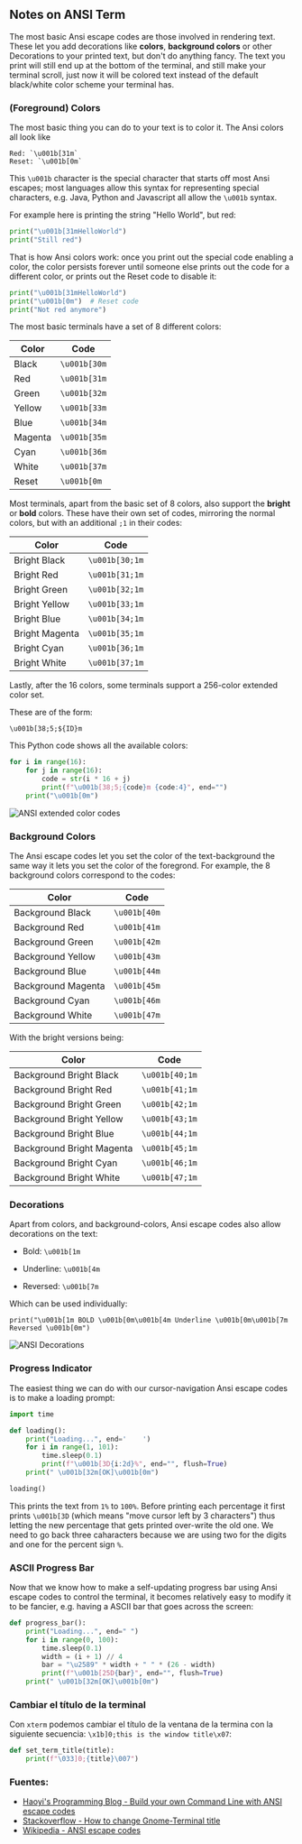 ## Notes on ANSI Term

The most basic Ansi escape codes are those involved in rendering text.
These let you add decorations like **colors**, **background colors** or
other Decorations to your printed text, but don't do anything fancy.
The text you print will still end up at the bottom of the terminal, and
still make your terminal scroll, just now it will be colored text
instead of the default black/white color scheme your terminal has.

### (Foreground) Colors

The most basic thing you can do to your text is to color it. The Ansi
colors all look like

```
Red: `\u001b[31m`
Reset: `\u001b[0m`
```

This `\u001b` character is the special character that starts off most
Ansi escapes; most languages allow this syntax for representing special
characters, e.g. Java, Python and Javascript all allow the `\u001b`
syntax.

For example here is printing the string \"Hello World\", but red:

```python
print("\u001b[31mHelloWorld")
print("Still red")
```

That is how Ansi colors work: once you print out the special code
enabling a color, the color persists forever until someone else prints
out the code for a different color, or prints out the Reset code to
disable it:

```python
print("\u001b[31mHelloWorld")
print("\u001b[0m")  # Reset code
print("Not red anymore")
```

The most basic terminals have a set of 8 different colors:

| Color   | Code         |
|---------|--------------|
| Black   | `\u001b[30m` |
| Red     | `\u001b[31m` |
| Green   | `\u001b[32m` |
| Yellow  | `\u001b[33m` |
| Blue    | `\u001b[34m` |
| Magenta | `\u001b[35m` |
| Cyan    | `\u001b[36m` |
| White   | `\u001b[37m` |
| Reset   | `\u001b[0m`  |

Most terminals, apart from the basic set of 8 colors, also support the
**bright** or **bold** colors. These have their own set of codes, mirroring the
normal colors, but with an additional `;1` in their codes:

| Color          | Code           |
|----------------|----------------|
| Bright Black   | `\u001b[30;1m` |
| Bright Red     | `\u001b[31;1m` |
| Bright Green   | `\u001b[32;1m` |
| Bright Yellow  | `\u001b[33;1m` |
| Bright Blue    | `\u001b[34;1m` |
| Bright Magenta | `\u001b[35;1m` |
| Bright Cyan    | `\u001b[36;1m` |
| Bright White   | `\u001b[37;1m` |

Lastly, after the 16 colors, some terminals support a 256-color extended
color set.

These are of the form:

```
\u001b[38;5;${ID}m
```

This Python code shows all the available colors:

```python
for i in range(16):
    for j in range(16):
        code = str(i * 16 + j)
        print(f"\u001b[38;5;{code}m {code:4}", end="")
    print("\u001b[0m")
```

![ANSI extended color  codes](ansi-extended-color-codes.png)

### Background Colors

The Ansi escape codes let you set the color of the text-background the same way
it lets you set the color of the foregrond. For example, the 8 background
colors correspond to the codes:

| Color              | Code         |
|--------------------|--------------|
| Background Black   | `\u001b[40m` |
| Background Red     | `\u001b[41m` |
| Background Green   | `\u001b[42m` |
| Background Yellow  | `\u001b[43m` |
| Background Blue    | `\u001b[44m` |
| Background Magenta | `\u001b[45m` |
| Background Cyan    | `\u001b[46m` |
| Background White   | `\u001b[47m` |

With the bright versions being:

| Color                     | Code           |
|---------------------------|----------------|
| Background Bright Black   | `\u001b[40;1m` |
| Background Bright Red     | `\u001b[41;1m` |
| Background Bright Green   | `\u001b[42;1m` |
| Background Bright Yellow  | `\u001b[43;1m` |
| Background Bright Blue    | `\u001b[44;1m` |
| Background Bright Magenta | `\u001b[45;1m` |
| Background Bright Cyan    | `\u001b[46;1m` |
| Background Bright White   | `\u001b[47;1m` |


### Decorations

Apart from colors, and background-colors, Ansi escape codes also allow
decorations on the text:

- Bold: `\u001b[1m`

- Underline: `\u001b[4m`

- Reversed: `\u001b[7m`

Which can be used individually:

```
print("\u001b[1m BOLD \u001b[0m\u001b[4m Underline \u001b[0m\u001b[7m Reversed \u001b[0m")
```

![ANSI Decorations](ansi-decorations.png)

### Progress Indicator

The easiest thing we can do with our cursor-navigation Ansi escape codes
is to make a loading prompt:

```python
import time

def loading():
    print("Loading...", end='    ')
    for i in range(1, 101):
        time.sleep(0.1)
        print(f"\u001b[3D{i:2d}%", end="", flush=True)
    print(" \u001b[32m[OK]\u001b[0m")

loading()
```

This prints the text from `1%` to `100%`. Before printing each percentage it
first prints `\u001b[3D` (which means \"move cursor left by 3
characters\") thus letting the new percentage that gets printed
over-write the old one. We need to go back three caharacters because we
are using two for the digits and one for the percent sign `%`.

### ASCII Progress Bar

Now that we know how to make a self-updating progress bar using Ansi
escape codes to control the terminal, it becomes relatively easy to
modify it to be fancier, e.g. having a ASCII bar that goes across the
screen:

```python
def progress_bar():
    print("Loading...", end=" ")
    for i in range(0, 100):
        time.sleep(0.1)
        width = (i + 1) // 4
        bar = "\u2589" * width + " " * (26 - width)
        print(f"\u001b[25D{bar}", end="", flush=True)
    print(" \u001b[32m[OK]\u001b[0m")
```

### Cambiar el título de la terminal

Con `xterm` podemos cambiar el título de la ventana de la termina con la
siguiente secuencia: `\x1b]0;this is the window title\x07`:

```python
def set_term_title(title):
    print(f"\033]0;{title}\007")
```

### Fuentes:

- [Haoyi\'s Programming Blog - Build your own Command Line with ANSI
  escape
  codes](https://www.lihaoyi.com/post/BuildyourownCommandLinewithANSIescapecodes.html#decorations)
- [Stackoverflow - How to change Gnome-Terminal
  title](https://askubuntu.com/questions/22413/how-to-change-gnome-terminal-title)
- [Wikipedia - ANSI escape
  codes](https://en.wikipedia.org/wiki/ANSI_escape_code)
